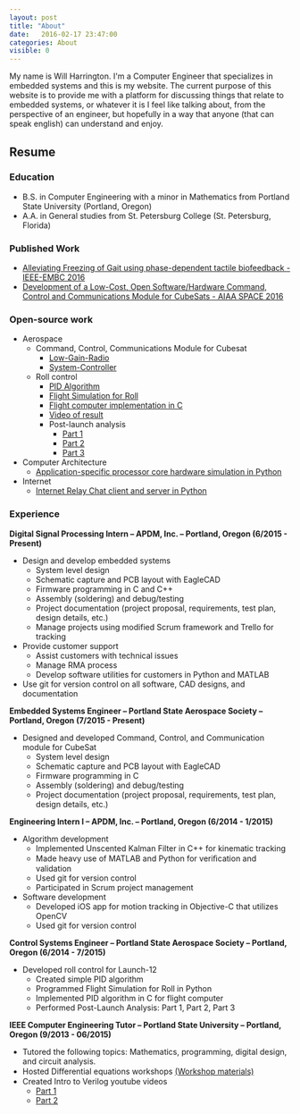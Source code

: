 ```yaml
---
layout: post
title: "About"
date:   2016-02-17 23:47:00
categories: About
visible: 0
---
```


My name is Will Harrington. I'm a Computer Engineer that specializes in embedded systems and this is my website. The current purpose of this website is to provide me with a platform for discussing things that relate to embedded systems, or whatever it is I feel like talking about, from the perspective of an engineer, but hopefully in a way that anyone (that can speak english) can understand and enjoy.

## Resume

### Education

* B.S. in Computer Engineering with a minor in Mathematics from Portland State University (Portland, Oregon)
* A.A. in General studies from St. Petersburg College (St. Petersburg, Florida)

### Published Work

* [Alleviating Freezing of Gait using phase-dependent tactile biofeedback - IEEE-EMBC 2016](http://wrh2.github.io/EMBC16_1023_FI.pdf)
* [Development of a Low-Cost, Open Software/Hardware Command, Control and Communications Module for CubeSats - AIAA SPACE 2016](http://wrh2.github.io/c3-aiaa-tech-paper.pdf)

### Open-source work

* Aerospace
    * Command, Control, Communications Module for Cubesat
        * [Low-Gain-Radio](https://github.com/oresat/low-gain-radio)
        * [System-Controller](https://github.com/oresat/system-controller)
    * Roll control
        * [PID Algorithm](https://github.com/psas/roll-control/blob/master/simulation/PIDcontroller.py)
        * [Flight Simulation for Roll](https://github.com/psas/roll-control/blob/master/simulation/rollsim.py)
        * [Flight computer implementation in C](https://github.com/psas/av3-fc/blob/master/src/rollcontrol.c)
        * [Video of result](https://www.youtube.com/watch?v=YUP2_m3gPiM)
        * Post-launch analysis
            * [Part 1](https://github.com/psas/Launch-12/blob/gh-pages/data/notebooks/rollanalysis_initial.md)
            * [Part 2](https://github.com/psas/Launch-12/blob/gh-pages/data/notebooks/rollanalysis_part2.md)
            * [Part 3](https://github.com/psas/Launch-12/blob/gh-pages/data/notebooks/rollanalysis_part3.ipynb)
* Computer Architecture
    * [Application-specific processor core hardware simulation in Python](https://github.com/wrh2/pyProcessor)
* Internet
    * [Internet Relay Chat client and server in Python](https://github.com/wrh2/InternetRelayChat)

### Experience 

**Digital Signal Processing Intern – APDM, Inc. – Portland, Oregon (6/2015 - Present)**

* Design and develop embedded systems
    * System level design
    * Schematic capture and PCB layout with EagleCAD
    * Firmware programming in C and C++
    * Assembly (soldering) and debug/testing
    * Project documentation (project proposal, requirements, test plan, design details, etc.)
    * Manage projects using modified Scrum framework and Trello for tracking
* Provide customer support
    * Assist customers with technical issues
    * Manage RMA process
    * Develop software utilities for customers in Python and MATLAB
* Use git for version control on all software, CAD designs, and documentation

**Embedded Systems Engineer – Portland State Aerospace Society – Portland, Oregon (7/2015 - Present)**

* Designed and developed Command, Control, and Communication module for CubeSat
    * System level design
    * Schematic capture and PCB layout with EagleCAD
    * Firmware programming in C
    * Assembly (soldering) and debug/testing
    * Project documentation (project proposal, requirements, test plan, design details, etc.)

**Engineering Intern I – APDM, Inc. – Portland, Oregon (6/2014 - 1/2015)**

* Algorithm development
    * Implemented Unscented Kalman Filter in C++ for kinematic tracking
    * Made heavy use of MATLAB and Python for veriﬁcation and validation
    * Used git for version control
    * Participated in Scrum project management
* Software development
    * Developed iOS app for motion tracking in Objective-C that utilizes OpenCV
    * Used git for version control

**Control Systems Engineer – Portland State Aerospace Society – Portland, Oregon (6/2014 - 7/2015)**

* Developed roll control for Launch-12
    * Created simple PID algorithm
    * Programmed Flight Simulation for Roll in Python
    * Implemented PID algorithm in C for flight computer
    * Performed Post-Launch Analysis: Part 1, Part 2, Part 3

**IEEE Computer Engineering Tutor – Portland State University – Portland, Oregon (9/2013 - 06/2015)**

* Tutored the following topics: Mathematics, programming, digital design, and circuit analysis.
* Hosted Diﬀerential equations workshops [(Workshop materials)](https://drive.google.com/drive/u/0/folders/0B1f0QVGZPXfrLWVnR2Z1MWRoV0U)
* Created Intro to Verilog youtube videos
    * [Part 1](https://www.youtube.com/watch?v=CnSqCdcQZek)
    * [Part 2](https://www.youtube.com/watch?v=FAQClW4EjtI)
